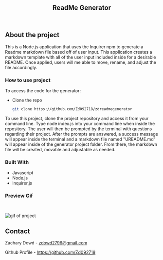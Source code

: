 <br>
<p align="center">
   <h2 align="center">ReadMe Generator</h2>
</p>
<br>

## About the project
This is a Node.js application that uses the Inquirer npm to generate a Readme markdown file based off of user input. This application creates a markdown template with all of the user input included inside for a desirable README. Once applied, users will me able to move, rename, and adjust the file accordingly.

### How to use project


To access the code for the generator:

* Clone the repo

    ```sh
    git clone https://github.com/Zd092718/zdreadmegenerator
    ```

To use this project, clone the project repository and access it from your command line. Type node index.js into your command line when inside the repository. The user will then be prompted by the terminal with questions regarding their project. After the prompts are answered, a success message will appear inside the terminal and a markdown file named "UREADME.md" will appear inside of the generator project folder. From there, the markdown file will be created, movable and adjustable as needed.

### Built With

* Javascript
* Node.js
* Inquirer.js

### Preview Gif
<br>

![gif of project](./project.gif)



## Contact

Zachary Dowd - zdowd2796@gmail.com

Github Profile - https://github.com/Zd092718
